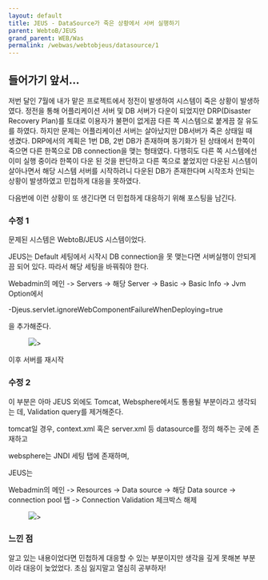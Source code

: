 ```yaml
---
layout: default
title: JEUS - DataSource가 죽은 상황에서 서버 실행하기
parent: WebtoB/JEUS
grand_parent: WEB/Was
permalink: /webwas/webtobjeus/datasource/1
---
```


## 들어가기 앞서...

저번 달인 7월에 내가 맡은 프로젝트에서 정전이 발생하여 시스템이 죽은 상황이 발생하였다. 
정전을 통해 어플리케이션 서버 및 DB 서버가 다운이 되었지만 DRP(Disaster Recovery Plan)를 토대로 이용자가 불편이 없게끔 다른 쪽 시스템으로 붙게끔 잘 유도를 하였다. 
하지만 문제는 어플리케이션 서버는 살아났지만 DB서버가 죽은 상태일 때 생겼다. DRP에서의 계획은 1번 DB, 2번 DB가 존재하며 동기화가 된 상태에서 한쪽이 죽으면 다른 한쪽으로 DB connection을 맺는 형태였다. 다행히도 다른 쪽 시스템에선 이미 실행 중이라 한쪽이 다운 된 것을 판단하고 다른 쪽으로 붙었지만 다운된 시스템이 살아나면서 해당 시스템 서버를 시작하려니 다운된 DB가 존재한다며 시작조차 안되는 상황이 발생하였고 민첩하게 대응을 못하였다.   

다음번에 이런 상황이 또 생긴다면 더 민첩하게 대응하기 위해 포스팅을 남긴다.


### 수정 1

문제된 시스템은 WebtoB/JEUS 시스템이었다.

JEUS는 Default 세팅에서 시작시 DB connection을 못 맺는다면 서버실행이 안되게끔 되어 있다.
따라서 해당 세팅을 바꿔줘야 한다.

Webadmin의 메인 -> Servers -> 해당 Server -> Basic -> Basic Info -> Jvm Option에서

-Djeus.servlet.ignoreWebComponentFailureWhenDeploying=true

을 추가해준다.

<aside>
<figure>
<img src="{{ "/media/img/Server/jeus1.PNG" | absolute_url }}" />>
</figure>
</aside>

이후 서버를 재시작



### 수정 2

이 부분은 아마 JEUS 외에도 Tomcat, Websphere에서도 통용될 부분이라고 생각되는 데, Validation query를 제거해준다.

tomcat일 경우, context.xml 혹은 server.xml 등 datasource를 정의 해주는 곳에 존재하고

websphere는 JNDI 세팅 탭에 존재하며,

JEUS는 

Webadmin의 메인 -> Resources -> Data source -> 해당 Data source -> connection pool 탭 -> Connection Validation 체크박스 해제

<aside>
<figure>
<img src="{{ "/media/img/Server/jeus2.PNG" | absolute_url }}" />>
</figure>
</aside>


### 느낀 점

알고 있는 내용이었다면 민첩하게 대응할 수 있는 부분이지만 생각을 깊게 못해본 부분이라 대응이 늦었었다. 초심 잃지말고 열심히 공부하자!

